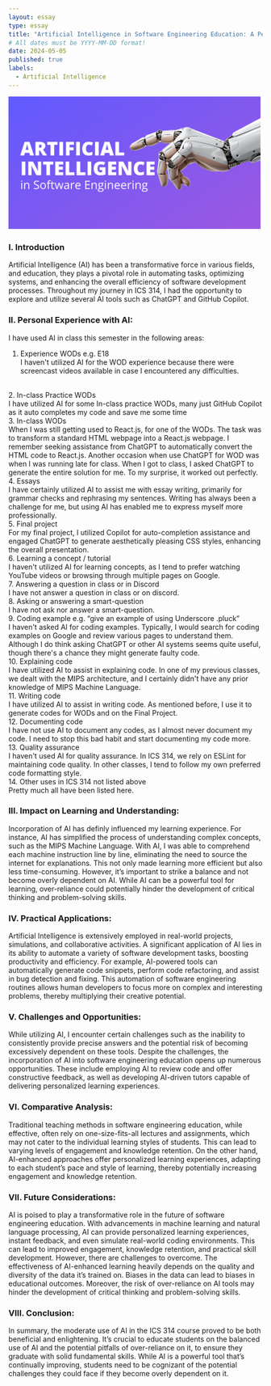 ```yaml
---
layout: essay
type: essay
title: "Artificial Intelligence in Software Engineering Education: A Personal Journey and Reflection"
# All dates must be YYYY-MM-DD format!
date: 2024-05-05
published: true
labels:
  - Artificial Intelligence
---
```

<img width="500px" class="rounded float-start pe-4" src="../img/essays/ai.png">

### I. Introduction
Artificial Intelligence (AI) has been a transformative force in various fields, and education, they plays a pivotal role in automating tasks, optimizing systems, and enhancing the overall efficiency of software development processes. Throughout my journey in ICS 314, I  had the opportunity to explore and utilize several AI tools such as ChatGPT and GitHub Copilot. 

### II. Personal Experience with AI:
I have used AI in class this semester in the following areas:

  1. Experience WODs e.g. E18 <br/>
  I haven't utilized AI for the WOD experience because there were screencast videos available in case I encountered any difficulties.
  <br/>
  2. In-class Practice WODs <br/>
  I have utilized AI for some In-class practice WODs, many just GitHub Copilot as it auto completes my code and save me some time
  <br/>
  3. In-class WODs <br/>
   When I was still getting used to React.js, for one of the WODs. The task was to transform a standard HTML webpage into a React.js webpage. I remember seeking assistance from ChatGPT to automatically convert the HTML code to React.js. Another occasion when use ChatGPT for WOD was when I was running late for class. When I got to class, I asked ChatGPT to generate the entire solution for me. To my surprise, it worked out perfectly.
   <br/>
  4. Essays <br/>
  I have certainly utilized AI to assist me with essay writing, primarily for grammar checks and rephrasing my sentences. Writing has always been a challenge for me, but using AI has enabled me to express myself more professionally.
  <br/>
  5. Final project <br/>
  For my final project, I utilized Copilot for auto-completion assistance and engaged ChatGPT to generate aesthetically pleasing CSS styles, enhancing the overall presentation.
  <br/>
  6. Learning a concept / tutorial <br/>
  I haven't utilized AI for learning concepts, as I tend to prefer watching YouTube videos or browsing through multiple pages on Google.
  <br/>
  7. Answering a question in class or in Discord <br/>
  I have not answer a question in class or on discord.
  <br/>
  8. Asking or answering a smart-question <br/>
  I have not ask nor answer a smart-question.
  <br/>
  9. Coding example e.g. “give an example of using Underscore .pluck” <br/>
  I haven't asked AI for coding examples. Typically, I would search for coding examples on Google and review various pages to understand them. Although I do think asking ChatGPT or other AI systems seems quite useful, though there's a chance they might generate faulty code.
  <br/>
  10. Explaining code <br/>
  I have utilized AI to assist in explaining code. In one of my previous classes, we dealt with the MIPS architecture, and I certainly didn't have any prior knowledge of MIPS Machine Language.
  <br/>
  11. Writing code <br/>
  I have utilized AI to assist in writing code. As mentioned before, I use it to generate codes for WODs and on the Final Project.
  <br/>
  12. Documenting code <br/>
  I have not use AI to document any codes, as I almost never document my code. I need to stop this bad habit and start documenting my code more.
  <br/>
  13. Quality assurance <br/>
  I haven't used AI for quality assurance. In ICS 314, we rely on ESLint for maintaining code quality. In other classes, I tend to follow my own preferred code formatting style.
  <br/>
  14. Other uses in ICS 314 not listed above <br/>
  Pretty much all have been listed here.

### III. Impact on Learning and Understanding:
Incorporation of AI has definly influenced my learning experience. For instance, AI has simplified the process of understanding complex concepts, such as the MIPS Machine Language. With AI, I was able to comprehend each machine instruction line by line, eliminating the need to source the internet for explanations. This not only made learning more efficient but also less time-consuming. However, it’s important to strike a balance and not become overly dependent on AI. While AI can be a powerful tool for learning, over-reliance could potentially hinder the development of critical thinking and problem-solving skills. 

### IV. Practical Applications:
Artificial Intelligence is extensively employed in real-world projects, simulations, and collaborative activities. A significant application of AI lies in its ability to automate a variety of software development tasks, boosting productivity and efficiency. For example, AI-powered tools can automatically generate code snippets, perform code refactoring, and assist in bug detection and fixing. This automation of software engineering routines allows human developers to focus more on complex and interesting problems, thereby multiplying their creative potential.

### V. Challenges and Opportunities:
While utilizing AI, I encounter certain challenges such as the inability to consistently provide precise answers and the potential risk of becoming excessively dependent on these tools. Despite the challenges, the incorporation of AI into software engineering education opens up numerous opportunities. These include employing AI to review code and offer constructive feedback, as well as developing AI-driven tutors capable of delivering personalized learning experiences.

### VI. Comparative Analysis:
Traditional teaching methods in software engineering education, while effective, often rely on one-size-fits-all lectures and assignments, which may not cater to the individual learning styles of students. This can lead to varying levels of engagement and knowledge retention. On the other hand, AI-enhanced approaches offer personalized learning experiences, adapting to each student’s pace and style of learning, thereby potentially increasing engagement and knowledge retention.

### VII. Future Considerations:
AI is poised to play a transformative role in the future of software engineering education. With advancements in machine learning and natural language processing, AI can provide personalized learning experiences, instant feedback, and even simulate real-world coding environments. This can lead to improved engagement, knowledge retention, and practical skill development. However, there are challenges to overcome. The effectiveness of AI-enhanced learning heavily depends on the quality and diversity of the data it’s trained on. Biases in the data can lead to biases in educational outcomes. Moreover, the risk of over-reliance on AI tools may hinder the development of critical thinking and problem-solving skills.

### VIII. Conclusion:
In summary, the moderate use of AI in the ICS 314 course proved to be both beneficial and enlightening. It’s crucial to educate students on the balanced use of AI and the potential pitfalls of over-reliance on it, to ensure they graduate with solid fundamental skills. While AI is a powerful tool that’s continually improving, students need to be cognizant of the potential challenges they could face if they become overly dependent on it.
